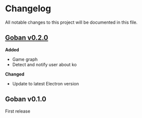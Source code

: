 # Changelog

All notable changes to this project will be documented in this file.

## [Goban v0.2.0][v0.2.0]

**Added**
* Game graph
* Detect and notify user about ko

**Changed**
* Update to latest Electron version

## Goban v0.1.0

First release

[v0.2.0]: https://github.com/yishn/Goban/compare/v0.1.0...v0.2.0

